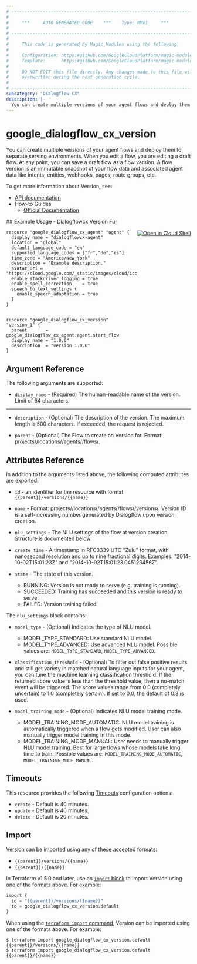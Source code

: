 ```yaml
---
# ----------------------------------------------------------------------------
#
#     ***     AUTO GENERATED CODE    ***    Type: MMv1     ***
#
# ----------------------------------------------------------------------------
#
#     This code is generated by Magic Modules using the following:
#
#     Configuration: https:#github.com/GoogleCloudPlatform/magic-modules/tree/main/mmv1/products/dialogflowcx/Version.yaml
#     Template:      https:#github.com/GoogleCloudPlatform/magic-modules/tree/main/mmv1/templates/terraform/resource.html.markdown.tmpl
#
#     DO NOT EDIT this file directly. Any changes made to this file will be
#     overwritten during the next generation cycle.
#
# ----------------------------------------------------------------------------
subcategory: "Dialogflow CX"
description: |-
  You can create multiple versions of your agent flows and deploy them to separate serving environments.
---
```


# google_dialogflow_cx_version

You can create multiple versions of your agent flows and deploy them to separate serving environments.
When you edit a flow, you are editing a draft flow. At any point, you can save a draft flow as a flow version. A flow version is an immutable snapshot of your flow data and associated agent data like intents, entities, webhooks, pages, route groups, etc.


To get more information about Version, see:

* [API documentation](https://cloud.google.com/dialogflow/cx/docs/reference/rest/v3/projects.locations.agents.flows.versions)
* How-to Guides
    * [Official Documentation](https://cloud.google.com/dialogflow/cx/docs)

<div class = "oics-button" style="float: right; margin: 0 0 -15px">
  <a href="https://console.cloud.google.com/cloudshell/open?cloudshell_git_repo=https%3A%2F%2Fgithub.com%2Fterraform-google-modules%2Fdocs-examples.git&cloudshell_image=gcr.io%2Fcloudshell-images%2Fcloudshell%3Alatest&cloudshell_print=.%2Fmotd&cloudshell_tutorial=.%2Ftutorial.md&cloudshell_working_dir=dialogflowcx_version_full&open_in_editor=main.tf" target="_blank">
    <img alt="Open in Cloud Shell" src="//gstatic.com/cloudssh/images/open-btn.svg" style="max-height: 44px; margin: 32px auto; max-width: 100%;">
  </a>
</div>
## Example Usage - Dialogflowcx Version Full


```hcl
resource "google_dialogflow_cx_agent" "agent" {
  display_name = "dialogflowcx-agent"
  location = "global"
  default_language_code = "en"
  supported_language_codes = ["fr","de","es"]
  time_zone = "America/New_York"
  description = "Example description."
  avatar_uri = "https://cloud.google.com/_static/images/cloud/icons/favicons/onecloud/super_cloud.png"
  enable_stackdriver_logging = true
  enable_spell_correction    = true
  speech_to_text_settings {
    enable_speech_adaptation = true
  }
}


resource "google_dialogflow_cx_version" "version_1" {
  parent       = google_dialogflow_cx_agent.agent.start_flow
  display_name = "1.0.0"
  description  = "version 1.0.0"
}
```

## Argument Reference

The following arguments are supported:


* `display_name` -
  (Required)
  The human-readable name of the version. Limit of 64 characters.


- - -


* `description` -
  (Optional)
  The description of the version. The maximum length is 500 characters. If exceeded, the request is rejected.

* `parent` -
  (Optional)
  The Flow to create an Version for.
  Format: projects/<Project ID>/locations/<Location ID>/agents/<Agent ID>/flows/<Flow ID>.


## Attributes Reference

In addition to the arguments listed above, the following computed attributes are exported:

* `id` - an identifier for the resource with format `{{parent}}/versions/{{name}}`

* `name` -
  Format: projects//locations//agents//flows//versions/. Version ID is a self-increasing number generated by Dialogflow upon version creation.

* `nlu_settings` -
  The NLU settings of the flow at version creation.
  Structure is [documented below](#nested_nlu_settings).

* `create_time` -
  A timestamp in RFC3339 UTC "Zulu" format, with nanosecond resolution and up to nine fractional digits. Examples: "2014-10-02T15:01:23Z" and "2014-10-02T15:01:23.045123456Z".

* `state` -
  The state of this version.
  * RUNNING: Version is not ready to serve (e.g. training is running).
  * SUCCEEDED: Training has succeeded and this version is ready to serve.
  * FAILED: Version training failed.


<a name="nested_nlu_settings"></a>The `nlu_settings` block contains:

* `model_type` -
  (Optional)
  Indicates the type of NLU model.
  * MODEL_TYPE_STANDARD: Use standard NLU model.
  * MODEL_TYPE_ADVANCED: Use advanced NLU model.
  Possible values are: `MODEL_TYPE_STANDARD`, `MODEL_TYPE_ADVANCED`.

* `classification_threshold` -
  (Optional)
  To filter out false positive results and still get variety in matched natural language inputs for your agent, you can tune the machine learning classification threshold. If the returned score value is less than the threshold value, then a no-match event will be triggered.
  The score values range from 0.0 (completely uncertain) to 1.0 (completely certain). If set to 0.0, the default of 0.3 is used.

* `model_training_mode` -
  (Optional)
  Indicates NLU model training mode.
  * MODEL_TRAINING_MODE_AUTOMATIC: NLU model training is automatically triggered when a flow gets modified. User can also manually trigger model training in this mode.
  * MODEL_TRAINING_MODE_MANUAL: User needs to manually trigger NLU model training. Best for large flows whose models take long time to train.
  Possible values are: `MODEL_TRAINING_MODE_AUTOMATIC`, `MODEL_TRAINING_MODE_MANUAL`.

## Timeouts

This resource provides the following
[Timeouts](https://developer.hashicorp.com/terraform/plugin/sdkv2/resources/retries-and-customizable-timeouts) configuration options:

- `create` - Default is 40 minutes.
- `update` - Default is 40 minutes.
- `delete` - Default is 20 minutes.

## Import


Version can be imported using any of these accepted formats:

* `{{parent}}/versions/{{name}}`
* `{{parent}}/{{name}}`


In Terraform v1.5.0 and later, use an [`import` block](https://developer.hashicorp.com/terraform/language/import) to import Version using one of the formats above. For example:

```tf
import {
  id = "{{parent}}/versions/{{name}}"
  to = google_dialogflow_cx_version.default
}
```

When using the [`terraform import` command](https://developer.hashicorp.com/terraform/cli/commands/import), Version can be imported using one of the formats above. For example:

```
$ terraform import google_dialogflow_cx_version.default {{parent}}/versions/{{name}}
$ terraform import google_dialogflow_cx_version.default {{parent}}/{{name}}
```
